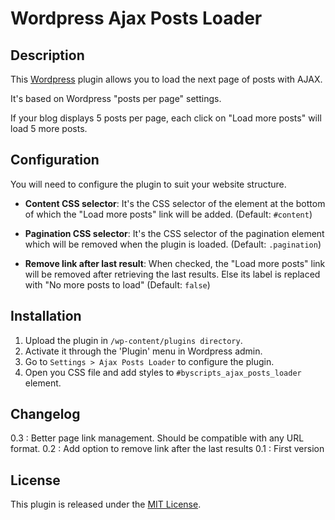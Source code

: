 Wordpress Ajax Posts Loader
===========================

Description
-----------

This [Wordpress](http://wordpress.org) plugin allows you to load the next page of posts with AJAX.

It's based on Wordpress "posts per page" settings.

If your blog displays 5 posts per page, each click on "Load more posts" will load 5 more posts.

Configuration
-------------

You will need to configure the plugin to suit your website structure.

* **Content CSS selector**: It's the CSS selector of the element at the bottom of which the "Load more posts" link will be added. (Default: `#content`)

* **Pagination CSS selector**: It's the CSS selector of the pagination element which will be removed when the plugin is loaded. (Default: `.pagination`)

* **Remove link after last result**: When checked, the "Load more posts" link will be removed after retrieving the last results. Else its label is replaced with "No more posts to load" (Default: `false`)

Installation
------------
1. Upload the plugin in `/wp-content/plugins directory`.
2. Activate it through the 'Plugin' menu in Wordpress admin.
3. Go to `Settings > Ajax Posts Loader` to configure the plugin.
4. Open you CSS file and add styles to `#byscripts_ajax_posts_loader` element.

Changelog
---------
0.3 : Better page link management. Should be compatible with any URL format.
0.2 : Add option to remove link after the last results
0.1 : First version

License
-------

This plugin is released under the [MIT License](http://opensource.org/licenses/MIT).
